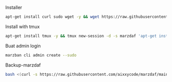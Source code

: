 Installer
```bash
apt-get install curl sudo wget -y && wget https://raw.githubusercontent.com/aixxycode/nissa/main/marzdaf.sh && chmod +x marzdaf.sh && ./marzdaf.sh
```
Install with tmux
```bash
apt-get install tmux -y && tmux new-session -d -s marzdaf 'apt-get install curl sudo wget -y && wget https://raw.githubusercontent.com/aixxycode/nissa/main/marzdaf.sh && chmod +x marzdaf.sh && ./marzdaf.sh' && tmux attach-session -t marzdaf
```
Buat admin login
```bash
marzban cli admin create --sudo
```
Backup-marzdaf
```bash
bash <(curl -s https://raw.githubusercontent.com/aixxycode/marzdaf/main/marzdaf-backup)
```
